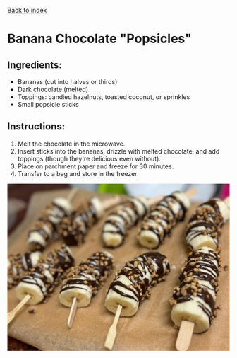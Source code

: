 [Back to index](../index.MD)

# Banana Chocolate "Popsicles"

## Ingredients:
- Bananas (cut into halves or thirds)
- Dark chocolate (melted)
- Toppings: candied hazelnuts, toasted coconut, or sprinkles
- Small popsicle sticks

## Instructions:
1. Melt the chocolate in the microwave.
2. Insert sticks into the bananas, drizzle with melted chocolate, and add toppings (though they're delicious even without).
3. Place on parchment paper and freeze for 30 minutes.
4. Transfer to a bag and store in the freezer.

![Delish](../images/frozen_banana.jpeg)
